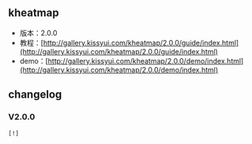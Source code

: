 ## kheatmap

* 版本：2.0.0
* 教程：[http://gallery.kissyui.com/kheatmap/2.0.0/guide/index.html](http://gallery.kissyui.com/kheatmap/2.0.0/guide/index.html)
* demo：[http://gallery.kissyui.com/kheatmap/2.0.0/demo/index.html](http://gallery.kissyui.com/kheatmap/2.0.0/demo/index.html)

## changelog

### V2.0.0

    [!]


